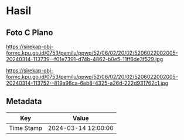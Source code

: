 # Hasil

## Foto C Plano

https://sirekap-obj-formc.kpu.go.id/0753/pemilu/ppwp/52/06/02/20/02/5206022002005-20240314-113739--f01e7391-d74b-4862-b0e5-11ff6de3f529.jpg

https://sirekap-obj-formc.kpu.go.id/0753/pemilu/ppwp/52/06/02/20/02/5206022002005-20240314-113752--819a98ca-6eb8-4325-a26d-222d931762c1.jpg


## Metadata

| Key        | Value               |
| ---------- | ------------------- |
| Time Stamp | 2024-03-14 12:00:00 |



